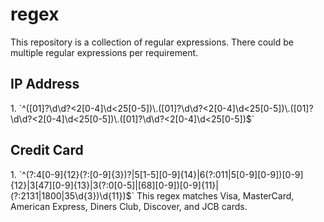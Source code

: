 regex
=====

This repository is a collection of regular expressions. There could be multiple regular expressions per requirement.

<h2>IP Address</h2>
1. `^([01]?\d\d?<2[0-4]\d<25[0-5])\.([01]?\d\d?<2[0-4]\d<25[0-5])\.([01]?\d\d?<2[0-4]\d<25[0-5])\.([01]?\d\d?<2[0-4]\d<25[0-5])$`

<h2>Credit Card</h2>
1. `^(?:4[0-9]{12}(?:[0-9]{3})?|5[1-5][0-9]{14}|6(?:011|5[0-9][0-9])[0-9]{12}|3[47][0-9]{13}|3(?:0[0-5]|[68][0-9])[0-9]{11}|(?:2131|1800|35\d{3})\d{11})$`
This regex matches Visa, MasterCard, American Express, Diners Club, Discover, and JCB cards.